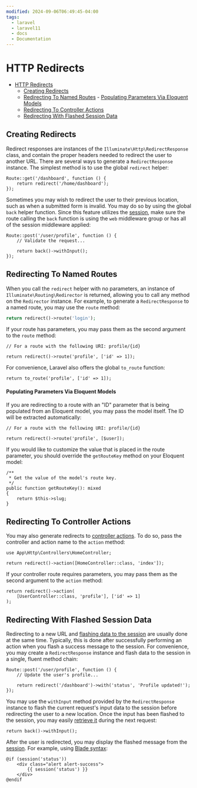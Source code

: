 ```yaml
---
modified: 2024-09-06T06:49:45-04:00
tags:
  - laravel
  - laravel11
  - docs
  - Documentation
---
```


# HTTP Redirects

- [HTTP Redirects](<#HTTP Redirects>)
  - [Creating Redirects](<#Creating Redirects>)
  - [Redirecting To Named Routes](<#Redirecting To Named Routes>) - [Populating Parameters Via Eloquent Models](<#Populating Parameters Via Eloquent Models>)
  - [Redirecting To Controller Actions](<#Redirecting To Controller Actions>)
  - [Redirecting With Flashed Session Data](<#Redirecting With Flashed Session Data>)

<a name="creating-redirects"></a>

## Creating Redirects

Redirect responses are instances of the `Illuminate\Http\RedirectResponse` class, and contain the proper headers needed to redirect the user to another URL. There are several ways to generate a `RedirectResponse` instance. The simplest method is to use the global `redirect` helper:

    Route::get('/dashboard', function () {
        return redirect('/home/dashboard');
    });

Sometimes you may wish to redirect the user to their previous location, such as when a submitted form is invalid. You may do so by using the global `back` helper function. Since this feature utilizes the [session](/12.Laravel%2011.x%20Docs/04.The%20Basics/11.session), make sure the route calling the `back` function is using the `web` middleware group or has all of the session middleware applied:

    Route::post('/user/profile', function () {
        // Validate the request...

        return back()->withInput();
    });

<a name="redirecting-named-routes"></a>

## Redirecting To Named Routes

When you call the `redirect` helper with no parameters, an instance of `Illuminate\Routing\Redirector` is returned, allowing you to call any method on the `Redirector` instance. For example, to generate a `RedirectResponse` to a named route, you may use the `route` method:

```php
return redirect()->route('login');
```

If your route has parameters, you may pass them as the second argument to the `route` method:

    // For a route with the following URI: profile/{id}

    return redirect()->route('profile', ['id' => 1]);

For convenience, Laravel also offers the global `to_route` function:

    return to_route('profile', ['id' => 1]);

<a name="populating-parameters-via-eloquent-models"></a>

#### Populating Parameters Via Eloquent Models

If you are redirecting to a route with an "ID" parameter that is being populated from an Eloquent model, you may pass the model itself. The ID will be extracted automatically:

    // For a route with the following URI: profile/{id}

    return redirect()->route('profile', [$user]);

If you would like to customize the value that is placed in the route parameter, you should override the `getRouteKey` method on your Eloquent model:

    /**
     * Get the value of the model's route key.
     */
    public function getRouteKey(): mixed
    {
        return $this->slug;
    }

<a name="redirecting-controller-actions"></a>

## Redirecting To Controller Actions

You may also generate redirects to [controller actions](/12.Laravel%2011.x%20Docs/04.The%20Basics/04.controllers.md). To do so, pass the controller and action name to the `action` method:

    use App\Http\Controllers\HomeController;

    return redirect()->action([HomeController::class, 'index']);

If your controller route requires parameters, you may pass them as the second argument to the `action` method:

    return redirect()->action(
        [UserController::class, 'profile'], ['id' => 1]
    );

<a name="redirecting-with-flashed-session-data"></a>

## Redirecting With Flashed Session Data

Redirecting to a new URL and [flashing data to the session](04.The%20Basics/11.session#flash-data) are usually done at the same time. Typically, this is done after successfully performing an action when you flash a success message to the session. For convenience, you may create a `RedirectResponse` instance and flash data to the session in a single, fluent method chain:

    Route::post('/user/profile', function () {
        // Update the user's profile...

        return redirect('/dashboard')->with('status', 'Profile updated!');
    });

You may use the `withInput` method provided by the `RedirectResponse` instance to flash the current request's input data to the session before redirecting the user to a new location. Once the input has been flashed to the session, you may easily [retrieve it](/12.Laravel%2011.x%20Docs/04.The%20Basics/05.requests#retrieving-old-input) during the next request:

    return back()->withInput();

After the user is redirected, you may display the flashed message from the [session](/12.Laravel%2011.x%20Docs/04.The%20Basics/11.session). For example, using [Blade syntax](/12.Laravel%2011.x%20Docs/04.The%20Basics/08.blade):

    @if (session('status'))
        <div class="alert alert-success">
            {{ session('status') }}
        </div>
    @endif
